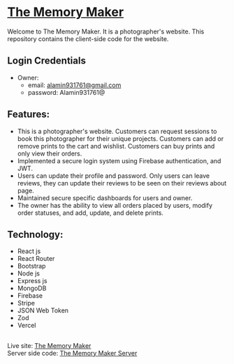 # [The Memory Maker](https://the-memory-maker-71efe.firebaseapp.com)

Welcome to The Memory Maker. It is a photographer's website. This repository contains the client-side code for the website.

## Login Credentials

- Owner:
  - email: alamin931761@gmail.com
  - password: Alamin931761@

## Features:

- This is a photographer's website. Customers can request sessions to book this photographer for their unique projects. Customers can add or remove prints to the cart and wishlist. Customers can buy prints and only view their orders.
- Implemented a secure login system using Firebase authentication, and JWT.
- Users can update their profile and password. Only users can leave reviews, they can update their reviews to be seen on their reviews about page.
- Maintained secure specific dashboards for users and owner.
- The owner has the ability to view all orders placed by users, modify order statuses, and add, update, and delete prints.

## Technology:

- React js
- React Router
- Bootstrap
- Node js
- Express js
- MongoDB
- Firebase
- Stripe
- JSON Web Token
- Zod
- Vercel

##

Live site: [The Memory Maker](https://the-memory-maker-71efe.firebaseapp.com) <br>
Server side code: [The Memory Maker Server](https://github.com/alamin931761/the-memory-maker-server)
